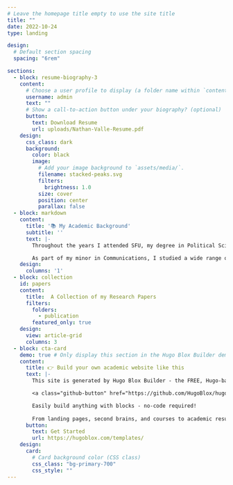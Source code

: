 ```yaml
---
# Leave the homepage title empty to use the site title
title: ""
date: 2022-10-24
type: landing

design:
  # Default section spacing
  spacing: "6rem"

sections:
  - block: resume-biography-3
    content:
      # Choose a user profile to display (a folder name within `content/authors/`)
      username: admin
      text: ""
      # Show a call-to-action button under your biography? (optional)
      button:
        text: Download Resume
        url: uploads/Nathan-Valle-Resume.pdf
    design:
      css_class: dark
      background:
        color: black
        image:
          # Add your image background to `assets/media/`.
          filename: stacked-peaks.svg
          filters:
            brightness: 1.0
          size: cover
          position: center
          parallax: false
  - block: markdown
    content:
      title: '📚 My Academic Background'
      subtitle: ''
      text: |-
        Throughout the years I attended SFU, my degree in Political Science taught me the nuances of Canada's political system, breaking down the decisions of our House of Commons and the decisions that affect Canadians everywhere. I have written research papers overviewing politics in film, the Canadian healthcare system, and the Canadian government itself and its best practices in certain policy areas.

        As part of my minor in Communications, I studied a wide range of topics. In particular, how communications  affects the way that we interact with the world. Notable projects that I have made and collaborated in with others go over the communications in marketing, television, and our interactions with the environment around us.
    design:
      columns: '1'
  - block: collection
    id: papers
    content:
      title:  A Collection of my Research Papers
      filters:
        folders:
          - publication
        featured_only: true
    design:
      view: article-grid
      columns: 3
  - block: cta-card
    demo: true # Only display this section in the Hugo Blox Builder demo site
    content:
      title: 👉 Build your own academic website like this
      text: |-
        This site is generated by Hugo Blox Builder - the FREE, Hugo-based open source website builder trusted by 250,000+ academics like you.

        <a class="github-button" href="https://github.com/HugoBlox/hugo-blox-builder" data-color-scheme="no-preference: light; light: light; dark: dark;" data-icon="octicon-star" data-size="large" data-show-count="true" aria-label="Star HugoBlox/hugo-blox-builder on GitHub">Star</a>

        Easily build anything with blocks - no-code required!
        
        From landing pages, second brains, and courses to academic resumés, conferences, and tech blogs.
      button:
        text: Get Started
        url: https://hugoblox.com/templates/
    design:
      card:
        # Card background color (CSS class)
        css_class: "bg-primary-700"
        css_style: ""
---
```

